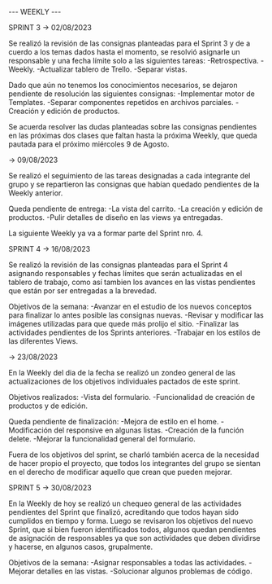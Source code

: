 --- WEEKLY ---


SPRINT 3
-> 02/08/2023

Se realizó la revisión de las consignas planteadas para el Sprint 3 y de a cuerdo a los temas dados hasta el momento, se resolvió asignarle un responsable y una fecha límite solo a las siguientes tareas: 
    -Retrospectiva.
    -Weekly.
    -Actualizar tablero de Trello.
    -Separar vistas.

Dado que aún no tenemos los conocimientos necesarios, se dejaron pendiente de resolución las siguientes consignas:
    -Implementar motor de Templates.
    -Separar componentes repetidos en archivos parciales.
    -Creación y edición de productos.

Se acuerda resolver las dudas planteadas sobre las consignas pendientes en las próximas dos clases que faltan hasta la próxima Weekly, que queda pautada para el próximo miércoles 9 de Agosto.

-> 09/08/2023

Se realizó el seguimiento de las tareas designadas a cada integrante del grupo y se repartieron las consignas que habían quedado pendientes de la Weekly anterior.

Queda pendiente de entrega:
-La vista del carrito.
-La creación y edición de productos.
-Pulir detalles de diseño en las views ya entregadas.

La siguiente Weekly ya va a formar parte del Sprint nro. 4.

SPRINT 4
-> 16/08/2023

Se realizó la revisión de las consignas planteadas para el Sprint 4 asignando responsables y fechas límites que serán actualizadas en el tablero de trabajo, como así tambien los avances en las vistas pendientes que están por ser entregadas a la brevedad.

Objetivos de la semana:
-Avanzar en el estudio de los nuevos conceptos para finalizar lo antes posible las consignas nuevas.
-Revisar y modificar las imágenes utilizadas para que quede más prolijo el sitio.
-Finalizar las actividades pendientes de los Sprints anteriores.
-Trabajar en los estilos de las diferentes Views.

-> 23/08/2023

En la Weekly del dia de la fecha se realizó un zondeo general de las actualizaciones de los objetivos individuales pactados de este sprint. 

Objetivos realizados:
-Vista del formulario.
-Funcionalidad de creación de productos y de edición.

Queda pendiente de finalización:
-Mejora de estilo en el home.
-Modificación del responsive en algunas listas.
-Creación de la función delete.
-Mejorar la funcionalidad general del formulario.

Fuera de los objetivos del sprint, se charló también acerca de la necesidad de hacer propio el proyecto, que todos los integrantes del grupo se sientan en el derecho de modificar aquello que crean que pueden mejorar.

SPRINT 5
-> 30/08/2023

En la Weekly de hoy se realizó un chequeo general de las actividades pendientes del Sprint que finalizó, acreditando que todos hayan sido cumplidos en tiempo y forma.
Luego se revisaron los objetivos del nuevo Sprint, que si bien fueron identificados todos, algunos quedan pendientes de asignación de responsables ya que son actividades que deben dividirse y hacerse, en algunos casos, grupalmente. 

Objetivos de la semana:
-Asignar responsables a todas las actividades.
-Mejorar detalles en las vistas.
-Solucionar algunos problemas de código.







